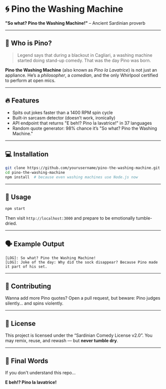 # 🌀 Pino the Washing Machine

**"So what? Pino the Washing Machine!"**
– Ancient Sardinian proverb

---

## 🧺 Who is Pino?

> Legend says that during a blackout in Cagliari, a washing machine started doing stand-up comedy. That was the day Pino was born.

**Pino the Washing Machine** (also known as *Pino la Lavatrice*) is not just an appliance.
He’s a *philosopher*, a *comedian*, and the only Whirlpool certified to perform at open mics.

---

## 🔥 Features

* Spits out jokes faster than a 1400 RPM spin cycle
* Built-in sarcasm detector (doesn’t work, ironically)
* API endpoint that returns "E beh!? Pino la lavatrice!" in 37 languages
* Random quote generator: 98% chance it’s "So what? Pino the Washing Machine."

---

## 💻 Installation

```bash
git clone https://github.com/yourusername/pino-the-washing-machine.git
cd pino-the-washing-machine
npm install  # because even washing machines use Node.js now
```

---

## 🧠 Usage

```bash
npm start
```

Then visit `http://localhost:3000` and prepare to be emotionally tumble-dried.

---

## 🗣 Example Output

```
[LOG]: So what? Pino the Washing Machine!
[LOG]: Joke of the day: Why did the sock disappear? Because Pino made it part of his set.
```

---

## 🤝 Contributing

Wanna add more Pino quotes? Open a pull request, but beware:
Pino judges silently… and spins violently.

---

## 📜 License

This project is licensed under the “Sardinian Comedy License v2.0”.
You may remix, reuse, and rewash — but **never tumble dry**.

---

## 🧼 Final Words

If you don't understand this repo...

**E beh!? Pino la lavatrice!**


